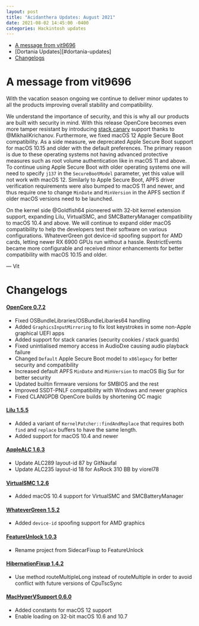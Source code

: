 ```yaml
---
layout: post
title: "Acidanthera Updates: August 2021"
date: 2021-08-02 14:45:00 -0400
categories: Hackintosh updates
---
```


* [A message from vit9696](#a-message-from-vit9696)
* [Dortania Updates][#dortania-updates]
* [Changelogs](#changelogs)

# A message from vit9696

With the vacation season ongoing we continue to deliver minor updates to all the products improving overall stability and compatibility.

We understand the importance of security, and this is why all our products are built with security in mind. With this release OpenCore becomes even more tamper resistant by introducing [stack canary](https://en.wikipedia.org/wiki/Buffer_overflow_protection) support thanks to @MikhailKrichanov. Furthermore, we fixed macOS 12 Apple Secure Boot compatibility. As a side measure, we deprecated Apple Secure Boot support for macOS 10.15 and older with the default preferences. The primary reason is due to these operating systems not having advanced protective measures such as root volume authentication like in macOS 11 and above. To continue using Apple Secure Boot with older operating systems one will need to specify `j137` in the `SecureBootModel` parameter, yet this value will not work with macOS 12. Similarly to Apple Secure Boot, APFS driver verification requirements were also bumped to macOS 11 and newer, and thus require one to change `MinDate` and `MinVersion` in the APFS section if older macOS versions need to be launched.

On the kernel side @Goldfish64 pioneered with 32-bit kernel extension support, expanding Lilu, VirtualSMC, and SMCBatteryManager compatibility to macOS 10.4 and above. We will continue to expand older macOS compatibility to help the developers test their software on various configurations. WhateverGreen got device-id spoofing support for AMD cards, letting newer RX 6900 GPUs run without a hassle. RestrictEvents became more configurable and received minor enhancements for better compatibility with macOS 10.15 and older.

— Vit

# Changelogs

#### [OpenCore 0.7.2](https://github.com/acidanthera/OpenCorePkg/releases)

* Fixed OSBundleLibraries/OSBundleLibaries64 handling
* Added `GraphicsInputMirroring` to fix lost keystrokes in some non-Apple graphical UEFI apps
* Added support for stack canaries (security cookies / stack guards)
* Fixed unintialised memory access in AudioDxe causing audio playback failure
* Changed `Default` Apple Secure Boot model to `x86legacy` for better security and compatibility
* Increased default APFS `MinDate` and `MinVersion` to macOS Big Sur for better security
* Updated builtin firmware versions for SMBIOS and the rest
* Improved SSDT-PNLF compatibility with Windows and newer graphics
* Fixed CLANGPDB OpenCore builds by shortening OC magic

#### [Lilu 1.5.5](https://github.com/acidanthera/Lilu/releases)

* Added a variant of `KernelPatcher::findAndReplace` that requires both `find` and `replace` buffers to have the same length.
* Added support for macOS 10.4 and newer

#### [AppleALC 1.6.3](https://github.com/acidanthera/AppleALC/releases)

* Update ALC289 layout-id 87 by GitNaufal
* Update ALC235 layout-id 18 for AsRock 310 BB by viorel78

#### [VirtualSMC 1.2.6](https://github.com/acidanthera/VirtualSMC/releases)

* Added macOS 10.4 support for VirtualSMC and SMCBatteryManager

#### [WhateverGreen 1.5.2](https://github.com/acidanthera/WhateverGreen/releases)

* Added `device-id` spoofing support for AMD graphics

#### [FeatureUnlock 1.0.3](https://github.com/acidanthera/FeatureUnlock/releases)

* Rename project from SidecarFixup to FeatureUnlock

#### [HibernationFixup 1.4.2](https://github.com/acidanthera/HibernationFixup/releases)

* Use method routeMultipleLong instead of routeMultiple in order to avoid conflict with future versions of CpuTscSync

#### [MacHyperVSupport 0.6.0](https://github.com/acidanthera/MacHyperVSupport/releases)

* Added constants for macOS 12 support
* Enable loading on 32-bit macOS 10.6 and 10.7
